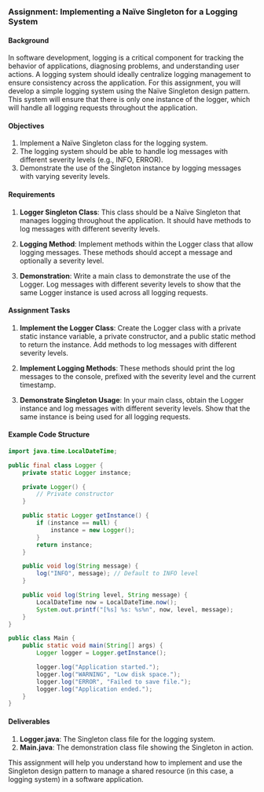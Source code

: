 ### Assignment: Implementing a Naïve Singleton for a Logging System

#### Background
In software development, logging is a critical component for tracking the behavior of applications, diagnosing problems, and understanding user actions. A logging system should ideally centralize logging management to ensure consistency across the application. For this assignment, you will develop a simple logging system using the Naïve Singleton design pattern. This system will ensure that there is only one instance of the logger, which will handle all logging requests throughout the application.

#### Objectives
1. Implement a Naïve Singleton class for the logging system.
2. The logging system should be able to handle log messages with different severity levels (e.g., INFO, ERROR).
3. Demonstrate the use of the Singleton instance by logging messages with varying severity levels.

#### Requirements
1. **Logger Singleton Class**: This class should be a Naïve Singleton that manages logging throughout the application. It should have methods to log messages with different severity levels.

2. **Logging Method**: Implement methods within the Logger class that allow logging messages. These methods should accept a message and optionally a severity level.

3. **Demonstration**: Write a main class to demonstrate the use of the Logger. Log messages with different severity levels to show that the same Logger instance is used across all logging requests.

#### Assignment Tasks

1. **Implement the Logger Class**: Create the Logger class with a private static instance variable, a private constructor, and a public static method to return the instance. Add methods to log messages with different severity levels.

2. **Implement Logging Methods**: These methods should print the log messages to the console, prefixed with the severity level and the current timestamp.

3. **Demonstrate Singleton Usage**: In your main class, obtain the Logger instance and log messages with different severity levels. Show that the same instance is being used for all logging requests.

#### Example Code Structure

```java
import java.time.LocalDateTime;

public final class Logger {
    private static Logger instance;

    private Logger() {
        // Private constructor
    }

    public static Logger getInstance() {
        if (instance == null) {
            instance = new Logger();
        }
        return instance;
    }

    public void log(String message) {
        log("INFO", message); // Default to INFO level
    }

    public void log(String level, String message) {
        LocalDateTime now = LocalDateTime.now();
        System.out.printf("[%s] %s: %s%n", now, level, message);
    }
}

public class Main {
    public static void main(String[] args) {
        Logger logger = Logger.getInstance();

        logger.log("Application started.");
        logger.log("WARNING", "Low disk space.");
        logger.log("ERROR", "Failed to save file.");
        logger.log("Application ended.");
    }
}
```

#### Deliverables
1. **Logger.java**: The Singleton class file for the logging system.
2. **Main.java**: The demonstration class file showing the Singleton in action.

This assignment will help you understand how to implement and use the Singleton design pattern to manage a shared resource (in this case, a logging system) in a software application.
